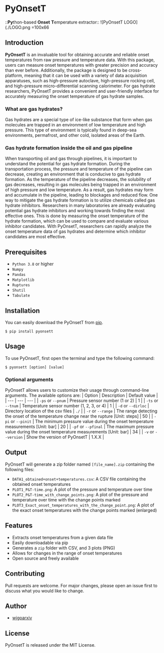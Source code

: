 # **PyOnsetT**
::**Py**thon-based **Onset** **T**emperature extractor::
![PyOnsetT LOGO](./LOGO.png =100x66

## **Introduction**
**PyOnsetT** is an invaluable tool for obtaining accurate and reliable onset temperatures from raw pressure and temperature data. With this package, users can measure onset temperatures with greater precision and accuracy than ever before. Additionally, the package is designed to be cross-platform, meaning that it can be used with a variety of data acquisition apparatuses, such as high-pressure autoclave, high-pressure rocking cell, and high-pressure micro-differential scanning calorimeter. For gas hydrate researchers, PyOnsetT provides a convenient and user-friendly interface for accurately measuring the onset temperature of gas hydrate samples.

### **What are gas hydrates?**
Gas hydrates are a special type of ice-like substance that form when gas molecules are trapped in an environment of low temperature and high pressure. This type of environment is typically found in deep-sea environments, permafrost, and other cold, isolated areas of the Earth. 

### **Gas hydrate formation inside the oil and gas pipeline**
When transporting oil and gas through pipelines, it is important to understand the potential for gas hydrate formation. During the transportation process, the pressure and temperature of the pipeline can decrease, creating an environment that is conducive to gas hydrate formation. As the temperature of the pipeline decreases, the solubility of gas decreases, resulting in gas molecules being trapped in an environment of high pressure and low temperature. As a result, gas hydrates may form and accumulate in the pipeline, leading to blockages and reduced flow. One way to mitigate the gas hydrate formation is to utilize chemicals called gas hydrate inhibitors. Researchers in many laboratories are already evaluating potential gas hydrate inhibitors and working towards finding the most effective ones. This is done by measuring the onset temperature of the hydrate formation, which can be used to compare and evaluate various inhibitor candidates. With PyOnsetT, researchers can rapidly analyze the onset temperature data of gas hydrates and determine which inhibitor candidates are most effective.

## **Prerequisites**
- `Python 3.8` or higher
- `Numpy`
- `Pandas`
- `Matplotlib`
- `Ruptures`
- `Shutil`
- `Tabulate`

## **Installation**
You can easily download the PyOnsetT from [pip](https://pip.pypa.io/en/stable/).
```
$ pip install pyonsett
```

## **Usage**
To use PyOnsetT, first open the terminal and type the following command:
```
$ pyonsett [option] [value]
```
### **Optional arguments**
PyOnsetT allows users to customize their usage through command-line arguments. The available options are:
| Option | Description | Default value |
| --- | --- | --- |
| `-ps` or `--pnum` | Pressure sensor number (1 or 2) | 1 |
| `-ts` or `--tnum` | Temperature sensor number (1, 2, 3, or 4) | 1 |
| `-d` or `--dirloc` | Directory location of the csv files | `./` |
| `-r` or `--range` | The range detecting the onset of the temperature change near the rupture [Unit: steps] | 50 |
| `-pi` or `--pinit` | The minimum pressure value during the onset temperature measurements [Unit: bar] | 20 |
| `-pf` or `--pfinal` | The maximum pressure value during the onset temperature measurements [Unit: bar] | 34 |
| `-v` or `--version` | Show the version of PyOnsetT | 1.X.X |

## **Output**
PyOnsetT will generate a zip folder named `[file_name].zip` containing the following files:
- `DATA1_obtained+onset+temperatures.csv`: A CSV file containing the obtained onset temperatures
- `PLOT1_P&T-time.png`: A plot of the pressure and temperature over time
- `PLOT2_P&T-time_with_change_points.png`: A plot of the pressure and temperature over time with the change points marked
- `PLOT3_Exact_onset_temperatures_with_the_change_point.png`: A plot of the exact onset temperatures with the change points marked (enlarged)

## **Features**
- Extracts onset temperatures from a given data file
- Easily downloadable via pip
- Generates a `zip` folder with CSV, and 3 plots (PNG)
- Allows for changes in the range of onset temperatures
- Open source and freely available

## **Contributing**
Pull requests are welcome. For major changes, please open an issue first to discuss what you would like to change.

## **Author**
- [wjgoarxiv](https://github.com/wjgoarxiv)

## **License**
PyOnsetT is released under the MIT License.
